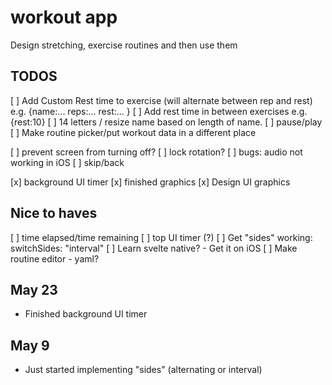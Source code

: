 # workout app 
Design stretching, exercise routines and then use them


## TODOS
[ ] Add Custom Rest time to exercise (will alternate between rep and rest) e.g. {name:... reps:... rest:... }
[ ] Add rest time in between exercises e.g. {rest:10}
[ ] 14 letters / resize name based on length of name. 
[ ] pause/play
[ ] Make routine picker/put workout data in a different place

[ ] prevent screen from turning off?
[ ] lock rotation? 
[ ] bugs: audio not working in iOS
[ ] skip/back

[x] background UI timer
[x] finished graphics
[x] Design UI graphics
 
## Nice to haves
[ ] time elapsed/time remaining
[ ] top UI timer (?)
[ ] Get "sides" working: switchSides: "interval"
[ ] Learn svelte native? - Get it on iOS 
[ ] Make routine editor - yaml? 

## May 23
- Finished background UI timer


 ## May 9
 - Just started implementing "sides" (alternating or interval) 
 